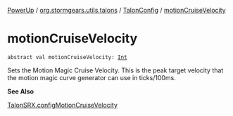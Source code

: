 [PowerUp](../../index.md) / [org.stormgears.utils.talons](../index.md) / [TalonConfig](index.md) / [motionCruiseVelocity](./motion-cruise-velocity.md)

# motionCruiseVelocity

`abstract val motionCruiseVelocity: `[`Int`](https://kotlinlang.org/api/latest/jvm/stdlib/kotlin/-int/index.html)

Sets the Motion Magic Cruise Velocity. This is the peak target velocity that the motion magic curve generator can
use in ticks/100ms.

**See Also**

[TalonSRX.configMotionCruiseVelocity](#)

